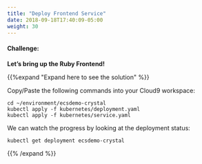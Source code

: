 ```yaml
---
title: "Deploy Frontend Service"
date: 2018-09-18T17:40:09-05:00
weight: 30
---
```


#### Challenge:
**Let’s bring up the Ruby Frontend!**

{{%expand "Expand here to see the solution" %}}

Copy/Paste the following commands into your Cloud9 workspace:

```
cd ~/environment/ecsdemo-crystal
kubectl apply -f kubernetes/deployment.yaml
kubectl apply -f kubernetes/service.yaml
```

We can watch the progress by looking at the deployment status:
```
kubectl get deployment ecsdemo-crystal
```
{{% /expand %}}
